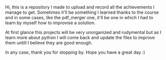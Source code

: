 Hi, this is a repository I made to upload and record all the achievements I manage to get. 
Sometimes it'll be something I learned thanks to the course and in some cases, like the pdf_merger one, it'll be one in which I had to learn by myself how to improvise a solution.

At first glance this projects will be very unorganized and rudymental but as I learn more about python I will come back and update the files to improve them untill I believe they are good enough.

In any case, thank you for stopping by. Hope you have a great day :)
